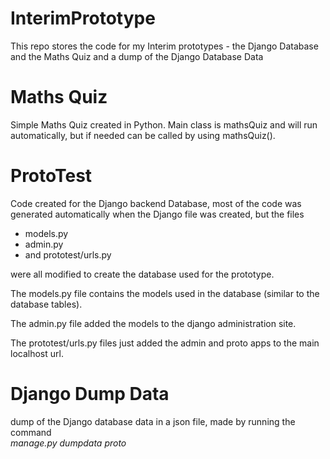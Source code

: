 # InterimPrototype
This repo stores the code for my Interim prototypes - the Django Database and the Maths Quiz and a dump of the Django Database Data

# Maths Quiz
Simple Maths Quiz created in Python. 
Main class is mathsQuiz and will run automatically, but if needed can be called by using mathsQuiz().

# ProtoTest
Code created for the Django backend Database, most of the code was generated automatically when the Django file was created, but the files
- models.py
- admin.py
- and prototest/urls.py

were all modified to create the database used for the prototype.

The models.py file contains the models used in the database (similar to the database tables).

The admin.py file added the models to the django administration site.

The prototest/urls.py files just added the admin and proto apps to the main localhost url.

# Django Dump Data
dump of the Django database data in a json file, made by running the command  
*manage.py dumpdata proto*
